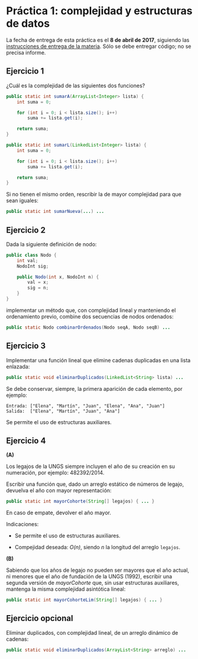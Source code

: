# Práctica 1: complejidad y estructuras de datos

La fecha de entrega de esta práctica es el **8 de abril de 2017**, siguiendo las [instrucciones de entrega de la materia](entrega.md). Sólo se debe entregar código; no se precisa informe.


## Ejercicio 1

¿Cuál es la complejidad de las siguientes dos funciones?

```java
public static int sumarA(ArrayList<Integer> lista) {
    int suma = 0;

    for (int i = 0; i < lista.size(); i++)
        suma += lista.get(i);

    return suma;
}

public static int sumarL(LinkedList<Integer> lista) {
    int suma = 0;

    for (int i = 0; i < lista.size(); i++)
        suma += lista.get(i);

    return suma;
}
```

Si no tienen el mismo orden, rescribir la de mayor complejidad para que sean iguales:

```java
public static int sumarNueva(...) ...
```



## Ejercicio 2

Dada la siguiente definición de nodo:

```java
public class Nodo {
    int val;
    NodoInt sig;

    public Nodo(int x, NodoInt n) {
        val = x;
        sig = n;
    }
}
```

implementar un método que, con complejidad lineal y manteniendo el ordenamiento previo, combine dos secuencias de nodos ordenados:

```java
public static Nodo combinarOrdenados(Nodo seqA, Nodo seqB) ...
```


## Ejercicio 3

Implementar una función lineal que elimine cadenas duplicadas en una lista enlazada:

```java
public static void eliminarDuplicados(LinkedList<String> lista) ...
```

Se debe conservar, siempre, la primera aparición de cada elemento, por ejemplo:

```
Entrada: ["Elena", "Martín", "Juan", "Elena", "Ana", "Juan"]
Salida:  ["Elena", "Martín", "Juan", "Ana"]
```

Se permite el uso de estructuras auxiliares.


## Ejercicio 4

**(A)**

Los legajos de la UNGS siempre incluyen el año de su creación en su numeración, por ejemplo: 482392/2014.

Escribir una función que, dado un arreglo estático de números de legajo, devuelva el año con mayor representación:

```java
public static int mayorCohorte(String[] legajos) { ... }
```

En caso de empate, devolver el año mayor.

Indicaciones:

  - Se permite el uso de estructuras auxiliares.

  - Compejidad deseada: _O(n)_, siendo _n_ la longitud del arreglo `legajos`.

**(B)**

Sabiendo que los años de legajo no pueden ser mayores que el año actual, ni menores que el año de fundación de la UNGS (1992), escribir una segunda versión de _mayorCohorte_ que, sin usar estructuras auxiliares, mantenga la misma complejidad asintótica lineal:

```java
public static int mayorCohorteLim(String[] legajos) { ... }
```


## Ejercicio opcional

Eliminar duplicados, con complejidad lineal, de un arreglo dinámico de cadenas:

```java
public static void eliminarDuplicados(ArrayList<String> arreglo) ...
```

